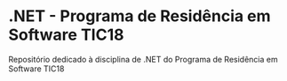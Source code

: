 # .NET - Programa de Residência em Software TIC18

Repositório dedicado à disciplina de .NET do Programa de Residência em Software TIC18